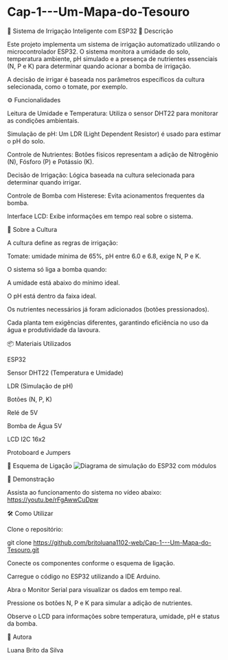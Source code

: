 # Cap-1---Um-Mapa-do-Tesouro
🌱 Sistema de Irrigação Inteligente com ESP32
📌 Descrição

Este projeto implementa um sistema de irrigação automatizado utilizando o microcontrolador ESP32.
O sistema monitora a umidade do solo, temperatura ambiente, pH simulado e a presença de nutrientes essenciais (N, P e K) para determinar quando acionar a bomba de irrigação.

A decisão de irrigar é baseada nos parâmetros específicos da cultura selecionada, como o tomate, por exemplo.


⚙️ Funcionalidades

Leitura de Umidade e Temperatura: Utiliza o sensor DHT22 para monitorar as condições ambientais.

Simulação de pH: Um LDR (Light Dependent Resistor) é usado para estimar o pH do solo.

Controle de Nutrientes: Botões físicos representam a adição de Nitrogênio (N), Fósforo (P) e Potássio (K).

Decisão de Irrigação: Lógica baseada na cultura selecionada para determinar quando irrigar.

Controle de Bomba com Histerese: Evita acionamentos frequentes da bomba.

Interface LCD: Exibe informações em tempo real sobre o sistema.


🌾 Sobre a Cultura

A cultura define as regras de irrigação:

Tomate: umidade mínima de 65%, pH entre 6.0 e 6.8, exige N, P e K.

O sistema só liga a bomba quando:

A umidade está abaixo do mínimo ideal.

O pH está dentro da faixa ideal.

Os nutrientes necessários já foram adicionados (botões pressionados).

Cada planta tem exigências diferentes, garantindo eficiência no uso da água e produtividade da lavoura.


📦 Materiais Utilizados

ESP32

Sensor DHT22 (Temperatura e Umidade)

LDR (Simulação de pH)

Botões (N, P, K)

Relé de 5V

Bomba de Água 5V

LCD I2C 16x2

Protoboard e Jumpers


🔌 Esquema de Ligação
![Diagrama de simulação do ESP32 com módulos](assets/Captura%20de%20tela%202025-10-14%20230724.png)


🎥 Demonstração

Assista ao funcionamento do sistema no vídeo abaixo:
https://youtu.be/rFgAwwCuDpw


🛠️ Como Utilizar

Clone o repositório:

git clone https://github.com/britoluana1102-web/Cap-1---Um-Mapa-do-Tesouro.git


Conecte os componentes conforme o esquema de ligação.

Carregue o código no ESP32 utilizando a IDE Arduino.

Abra o Monitor Serial para visualizar os dados em tempo real.

Pressione os botões N, P e K para simular a adição de nutrientes.

Observe o LCD para informações sobre temperatura, umidade, pH e status da bomba.


👥 Autora

Luana Brito da Silva

